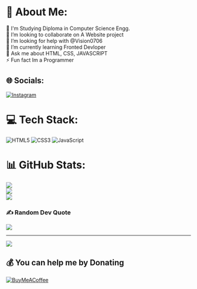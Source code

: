 # 💫 About Me:
🔭 I'm Studying Diploma in Computer Science Engg.<br>👯 I’m looking to collaborate on A Website project<br>🤝 I’m looking for help with @Vision0706<br>🌱 I’m currently learning Fronted Devloper<br>💬 Ask me about HTML, CSS, JAVASCRIPT<br>⚡ Fun fact Im a Programmer


## 🌐 Socials:
[![Instagram](https://img.shields.io/badge/Instagram-%23E4405F.svg?logo=Instagram&logoColor=white)](https://instagram.com/heythanos36) 

# 💻 Tech Stack:
![HTML5](https://img.shields.io/badge/html5-%23E34F26.svg?style=for-the-badge&logo=html5&logoColor=white) ![CSS3](https://img.shields.io/badge/css3-%231572B6.svg?style=for-the-badge&logo=css3&logoColor=white) ![JavaScript](https://img.shields.io/badge/javascript-%23323330.svg?style=for-the-badge&logo=javascript&logoColor=%23F7DF1E)
# 📊 GitHub Stats:
![](https://github-readme-stats.vercel.app/api?username=ImThanOs36&theme=dark&hide_border=false&include_all_commits=true&count_private=true)<br/>
![](https://github-readme-streak-stats.herokuapp.com/?user=ImThanOs36&theme=dark&hide_border=false)<br/>
![](https://github-readme-stats.vercel.app/api/top-langs/?username=ImThanOs36&theme=dark&hide_border=false&include_all_commits=true&count_private=true&layout=compact)

### ✍️ Random Dev Quote
![](https://quotes-github-readme.vercel.app/api?type=horizontal&theme=dark)

---
[![](https://visitcount.itsvg.in/api?id=ImThanOs36&icon=0&color=0)](https://visitcount.itsvg.in)

  ## 💰 You can help me by Donating
  [![BuyMeACoffee](https://img.shields.io/badge/Buy%20Me%20a%20Coffee-ffdd00?style=for-the-badge&logo=buy-me-a-coffee&logoColor=black)](https://buymeacoffee.com/ImThanOs36) 

  
<!-- Proudly created with GPRM ( https://gprm.itsvg.in ) -->
